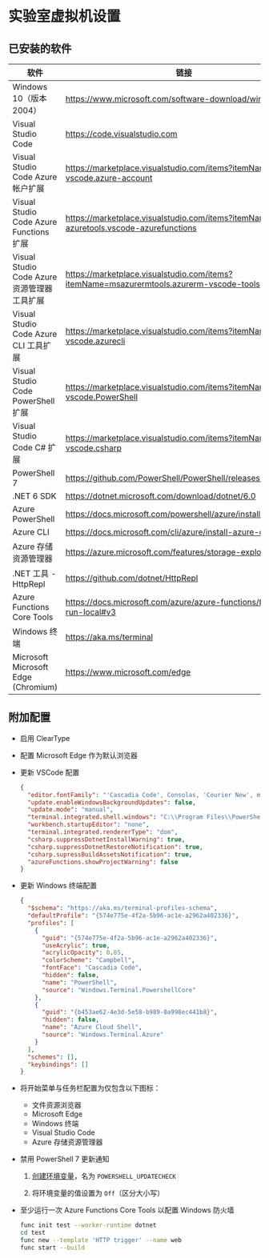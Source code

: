 # <a name="lab-virtual-machine-setup"></a>实验室虚拟机设置

## <a name="installed-software"></a>已安装的软件

| 软件 | 链接 |
| --- | --- |
| Windows 10（版本 2004） | <https://www.microsoft.com/software-download/windows10> |
| Visual Studio Code | <https://code.visualstudio.com> |
| Visual Studio Code Azure 帐户扩展 | <https://marketplace.visualstudio.com/items?itemName=ms-vscode.azure-account> |
| Visual Studio Code Azure Functions 扩展 | <https://marketplace.visualstudio.com/items?itemName=ms-azuretools.vscode-azurefunctions> |
| Visual Studio Code Azure 资源管理器工具扩展 | <https://marketplace.visualstudio.com/items?itemName=msazurermtools.azurerm-vscode-tools> |
| Visual Studio Code Azure CLI 工具扩展 | <https://marketplace.visualstudio.com/items?itemName=ms-vscode.azurecli> |
| Visual Studio Code PowerShell 扩展 | <https://marketplace.visualstudio.com/items?itemName=ms-vscode.PowerShell> |
| Visual Studio Code C# 扩展 | <https://marketplace.visualstudio.com/items?itemName=ms-vscode.csharp> |
| PowerShell 7 | <https://github.com/PowerShell/PowerShell/releases/tag/v7.0.3> |
| .NET 6 SDK | <https://dotnet.microsoft.com/download/dotnet/6.0> |
| Azure PowerShell | <https://docs.microsoft.com/powershell/azure/install-az-ps> |
| Azure CLI | <https://docs.microsoft.com/cli/azure/install-azure-cli> |
| Azure 存储资源管理器 | <https://azure.microsoft.com/features/storage-explorer> |
| .NET 工具 - HttpRepl | <https://github.com/dotnet/HttpRepl> |
| Azure Functions Core Tools | <https://docs.microsoft.com/azure/azure-functions/functions-run-local#v3> |
| Windows 终端 | <https://aka.ms/terminal> |
| Microsoft Microsoft Edge (Chromium) | <https://www.microsoft.com/edge> |

## <a name="additional-configuration"></a>附加配置

- 启用 ClearType
  
- 配置 Microsoft Edge 作为默认浏览器

- 更新 VSCode 配置

  ```json
  {
    "editor.fontFamily": "'Cascadia Code', Consolas, 'Courier New', monospace",
    "update.enableWindowsBackgroundUpdates": false,
    "update.mode": "manual",
    "terminal.integrated.shell.windows": "C:\\Program Files\\PowerShell\\7\\pwsh.exe",
    "workbench.startupEditor": "none",
    "terminal.integrated.rendererType": "dom",
    "csharp.suppressDotnetInstallWarning": true,
    "csharp.suppressDotnetRestoreNotification": true,
    "csharp.supressBuildAssetsNotification": true,
    "azureFunctions.showProjectWarning": false
  }
  ```

- 更新 Windows 终端配置

  ```json
  {
    "$schema": "https://aka.ms/terminal-profiles-schema",
    "defaultProfile": "{574e775e-4f2a-5b96-ac1e-a2962a402336}",
    "profiles": [
      {
        "guid": "{574e775e-4f2a-5b96-ac1e-a2962a402336}",
        "useAcrylic": true,
        "acrylicOpacity": 0.85,
        "colorScheme": "Campbell",
        "fontFace": "Cascadia Code",
        "hidden": false,
        "name": "PowerShell",
        "source": "Windows.Terminal.PowershellCore"
      },
      {
        "guid": "{b453ae62-4e3d-5e58-b989-0a998ec441b8}",
        "hidden": false,
        "name": "Azure Cloud Shell",
        "source": "Windows.Terminal.Azure"
      }
    ],
    "schemes": [],
    "keybindings": []
  }
  ```

- 将开始菜单与任务栏配置为仅包含以下图标：
  - 文件资源浏览器
  - Microsoft Edge
  - Windows 终端
  - Visual Studio Code
  - Azure 存储资源管理器

- 禁用 PowerShell 7 更新通知

  1. [创建环境变量](https://docs.microsoft.com/powershell/module/microsoft.powershell.core/about/about_update_notifications?view=powershell-7)，名为 ``POWERSHELL_UPDATECHECK``
  
  1. 将环境变量的值设置为 ``Off``（区分大小写）

- 至少运行一次 Azure Functions Core Tools 以配置 Windows 防火墙

  ```bash
  func init test --worker-runtime dotnet
  cd test
  func new --template 'HTTP trigger' --name web
  func start --build
  ```
